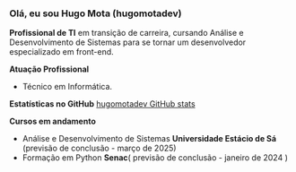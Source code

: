 ### Olá, eu sou Hugo Mota (hugomotadev)

**Profissional de TI** em transição de carreira, cursando Análise e Desenvolvimento de Sistemas para se tornar um desenvolvedor especializado em front-end.

**Atuação Profissional**

- Técnico em Informática.

**Estatísticas no GitHub**
  [hugomotadev GitHub stats](https://github.com/hugomotadev)

 **Cursos em andamento**
 - Análise e Desenvolvimento de Sistemas **Universidade Estácio de Sá** (previsão de conclusão - março de 2025)
 - Formação em Python **Senac**( previsão de conclusão - janeiro de 2024 )

  
